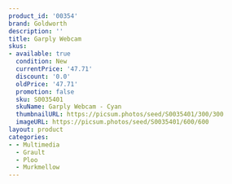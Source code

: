 ```yaml
---
product_id: '00354'
brand: Goldworth
description: ''
title: Garply Webcam
skus:
- available: true
  condition: New
  currentPrice: '47.71'
  discount: '0.0'
  oldPrice: '47.71'
  promotion: false
  sku: S0035401
  skuName: Garply Webcam - Cyan
  thumbnailURL: https://picsum.photos/seed/S0035401/300/300
  imageURL: https://picsum.photos/seed/S0035401/600/600
layout: product
categories:
- - Multimedia
  - Grault
  - Ploo
  - Murkmellow
---
```

